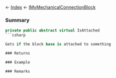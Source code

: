 ← [Index](Api-Index) ← [IMyMechanicalConnectionBlock](Sandbox.ModAPI.Ingame.IMyMechanicalConnectionBlock)

### Summary

```csharp
private public abstract virtual IsAttached
```csharp

Gets if the block base is attached to something

### Returns

### Example

### Remarks

